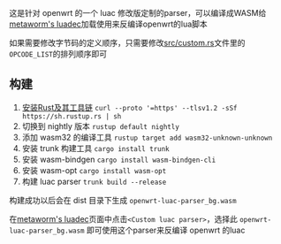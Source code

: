 
这是针对 openwrt 的一个 luac 修改版定制的parser，可以编译成WASM给[metaworm's luadec][luadec]加载使用来反编译openwrt的lua脚本

如果需要修改字节码的定义顺序，只需要修改[src/custom.rs](./src/custom.rs)文件里的`OPCODE_LIST`的排列顺序即可

## 构建

1. [安装Rust及其工具链](https://www.rust-lang.org/tools/install) `curl --proto '=https' --tlsv1.2 -sSf https://sh.rustup.rs | sh`
2. 切换到 nightly 版本 `rustup default nightly`
3. 添加 wasm32 的编译工具 `rustup target add wasm32-unknown-unknown`
4. 安装 trunk 构建工具 `cargo install trunk`
5. 安装 wasm-bindgen `cargo install wasm-bindgen-cli`
6. 安装 wasm-opt `cargo install wasm-opt`
7. 构建 luac parser `trunk build --release`

构建成功以后会在 dist 目录下生成 `openwrt-luac-parser_bg.wasm`

在[metaworm's luadec][luadec]页面中点击`<Custom luac parser>`，选择此 `openwrt-luac-parser_bg.wasm` 即可使用这个parser来反编译 openwrt 的luac

[luadec]: http://luadec.metaworm.site/